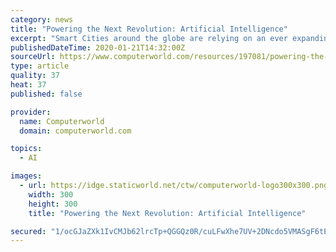 ```yaml
---
category: news
title: "Powering the Next Revolution: Artificial Intelligence"
excerpt: "Smart Cities around the globe are relying on an ever expanding deployment of IoT devices coupled with forthcoming 5G wireless infrastructure and edge computing to bring new levels of management, coordination, service and information to their citizenry. The complexity of the systems used to bring IoT, 5G, and edge computing together will be ..."
publishedDateTime: 2020-01-21T14:32:00Z
sourceUrl: https://www.computerworld.com/resources/197081/powering-the-next-revolution-artificial-intelligence
type: article
quality: 37
heat: 37
published: false

provider:
  name: Computerworld
  domain: computerworld.com

topics:
  - AI

images:
  - url: https://idge.staticworld.net/ctw/computerworld-logo300x300.png
    width: 300
    height: 300
    title: "Powering the Next Revolution: Artificial Intelligence"

secured: "1/ocGJaZXk1IvCMJb62lrcTp+QGGQz0R/cuLFwXhe7UV+2DNcdo5VMASgF6tEd1oiDmix21Etux0hjr0iU45RYR9f6mCpNbUemNAViDh5tlanpKpTltbrXbLyQvK5NAGSRwqNeuQZ3hd7LMauRM7AwRnoeu3dsP7DNcYMtin0KzAEsfyWAMqGsbGD1ty94tTfHyPZx0uvIheu2yZtDkaxxD91IIbiuP+HYXgDZXhFrKz+8kD5L6EHqf9S8k1QHXJcxR8GzFpwnBUmY41pDzFMckJEHBqR+9NiO6Xe0nLbAuEupB1eyIUJoGGCJjynU603QDMymw9Qvu3COVq2eh4glYzdims0COq82l89sjWHojcrE4HqacABbnJ+ly2mjVKA5j7jrPzf7kXrKKzfDd5F3IQkaoinA+aMrCPs1pAtVpyk2EaGhN1bxATrBaOb/9rTrGIlDZfGXp/afWS/JCJLg==;rjn4tPtCHsXkm3+HMCy2pQ=="
---
```


